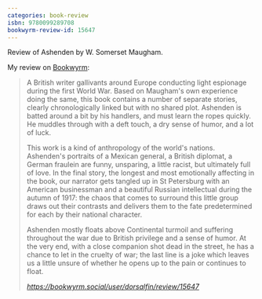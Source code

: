 ```yaml
---
categories: book-review
isbn: 9780099289708
bookwyrm-review-id: 15647 
---
```



Review of Ashenden by W. Somerset Maugham.


My review on [Bookwyrm](https://www.bookwyrm.social/):
<blockquote class="quoteback" darkmode="" data-title="Status%20by%20dorsalfin%40bookwyrm.social%20%7C%20BookWyrm" data-author="" cite="https://bookwyrm.social/user/dorsalfin/review/15647">
<p>A British writer gallivants around Europe conducting light espionage during the first World War. Based on Maugham's own experience doing the same, this book contains a number of separate stories, clearly chronologically linked but with no shared plot. Ashenden is batted around a bit by his handlers, and must learn the ropes quickly. He muddles through with a deft touch, a dry sense of humor, and a lot of luck.</p>

<p>This work is a kind of anthropology of the world's nations. Ashenden's portraits of a Mexican general, a British diplomat, a German fraulein are funny, unsparing, a little racist, but ultimately full of love. In the final story, the longest and most emotionally affecting in the book, our narrator gets tangled up in St Petersburg with an American businessman and a beautiful Russian intellectual during the autumn of 1917: the chaos that comes to surround this little group draws out their contrasts and delivers them to the fate predetermined for each by their national character. </p>

<p>Ashenden mostly floats above Continental turmoil and suffering throughout the war due to British privilege and a sense of humor. At the very end, with a close companion shot dead in the street, he has a chance to let in the cruelty of war; the last line is a joke which leaves us a little unsure of whether he opens up to the pain or continues to float.</p>
<footer> 
        <cite><a href="https://bookwyrm.social/user/dorsalfin/review/15647">https://bookwyrm.social/user/dorsalfin/review/15647</a></cite>
</footer>
</blockquote>
<script note="" src="https://cdn.jsdelivr.net/gh/Blogger-Peer-Review/quotebacks@1/quoteback.js"></script>
